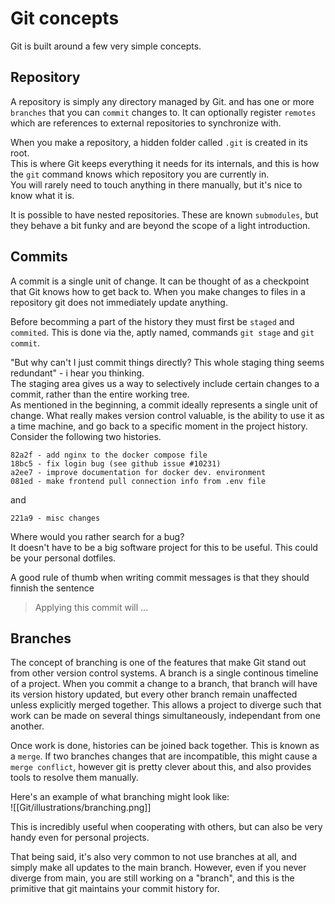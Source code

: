 # Git concepts

Git is built around a few very simple concepts.


## Repository
A repository is simply any directory managed by Git. 
and has one or more `branches` that you can `commit` changes to.
It can optionally register `remotes` which are references to external repositories to synchronize with.

When you make a repository, a hidden folder called `.git` is created in its root.   
This is where Git keeps everything it needs for its internals, and this is how the `git` command 
knows which repository you are currently in.  
You will rarely need to touch anything in there manually, but it's nice to know what it is.

It is possible to have nested repositories. These are known `submodules`, but they behave a bit 
funky and are beyond the scope of a light introduction.

## Commits
A commit is a single unit of change. It can be thought of as a checkpoint that Git knows how to get back to.
When you make changes to files in a repository git does not immediately update anything.  

Before becomming a part of the history they must first be `staged` and `commited`. 
This is done via the, aptly named, commands `git stage` and `git commit`.

"But why can't I just commit things directly? This whole staging thing seems redundant" - i hear you thinking.  
The staging area gives us a way to selectively include certain changes to a commit, rather than the entire working tree.  
As mentioned in the beginning, a commit ideally represents a single unit of change. 
What really makes version control valuable, is the ability to use it as a time machine, and go back to a specific moment
in the project history.  
Consider the following two histories.

```
82a2f - add nginx to the docker compose file
18bc5 - fix login bug (see github issue #10231)
a2ee7 - improve documentation for docker dev. environment
081ed - make frontend pull connection info from .env file
```
and
```
221a9 - misc changes
```

Where would you rather search for a bug?  
It doesn't have to be a big software project for this to be useful. This could be your personal dotfiles.

A good rule of thumb when writing commit messages is that they should finnish the sentence
> Applying this commit will ...

## Branches
The concept of branching is one of the features that make Git stand out from other version control systems. 
A branch is a single continous timeline of a project. When you commit a change to a branch, that branch will have its
version history updated, but every other branch remain unaffected unless explicitly merged together. 
This allows a project to diverge such that work can be made on several things simultaneously, 
independant from one another. 

Once work is done, histories can be joined back together. This is known as a `merge`. 
If two branches changes that are incompatible, this might cause a `merge conflict`, however git is pretty clever
about this, and also provides tools to resolve them manually.

Here's an example of what branching might look like:  
![[Git/illustrations/branching.png]]

This is incredibly useful when cooperating with others, but can also be very handy
even for personal projects.

That being said, it's also very common to not use branches at all, and simply make all updates
to the main branch. However, even if you never diverge from main, you are still working on a "branch",
and this is the primitive that git maintains your commit history for.
